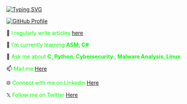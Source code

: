 [![Typing SVG](https://readme-typing-svg.demolab.com?font=hack&size=30&duration=1900&pause=400&color=00FF00&vCenter=true&width=700&lines=Hi+There!%F0%9F%91%8B;I'm+MANTHAN+R+M%2C;Ethical+Hacker+%26+Security+Researcher)](https://git.io/typing-svg)

<a href="https://github.com/404">
  <img src="https://user-images.githubusercontent.com/73097560/115834477-dbab4500-a447-11eb-908a-139a6edaec5c.gif" alt="GitHub Profile">
</a>


📝 <span style="color:#00FF00;">I regularly write articles [here](https://anorak001.github.io/)</span>

🌱 <span style="color:#00FF00;">I’m currently learning **ASM, C#**</span>

💬 <span style="color:#00FF00;">Ask me about **C, Python, Cybersecurity , Malware Analysis, Linux**</span>

📫 <span style="color:#00FF00;">Mail me   [Here](mailto:Anorak57342@protonmail.com)</span>

🌐 <span style="color:#00FF00;">Connect with me on Linkedin [Here](https://www.linkedin.com/in/manthan67323)</span>

𝕏 <span style="color:#00FF00;">Follow me on Twitter [Here](https://www.linkedin.com/in/manthan67323)</span>


